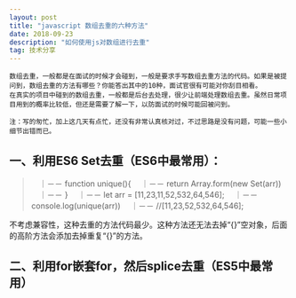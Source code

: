 ```yaml
---
layout: post
title: "javascript 数组去重的六种方法"
date: 2018-09-23
description: "如何使用js对数组进行去重"
tag: 技术分享
---   
```


    数组去重，一般都是在面试的时候才会碰到，一般是要求手写数组去重方法的代码。如果是被提问到，数组去重的方法有哪些？你能答出其中的10种，面试官很有可能对你刮目相看。
    在真实的项目中碰到的数组去重，一般都是后台去处理，很少让前端处理数组去重。虽然日常项目用到的概率比较低，但还是需要了解一下，以防面试的时候可能回被问到。

    注：写的匆忙，加上这几天有点忙，还没有非常认真核对过，不过思路是没有问题，可能一些小细节出错而已。


## 一、利用ES6 Set去重（ES6中最常用）：

> 　｜－－ function unique(){
> 　｜－－ return Array.form(new Set(arr))
> 　｜－－ }
> 　｜－－ let arr = [11,23,11,52,532,64,546];
> 　｜－－ console.log(unique(arr))
> 　｜－－ //[11,23,52,532,64,546];

不考虑兼容性，这种去重的方法代码最少。这种方法还无法去掉“{}”空对象，后面的高阶方法会添加去掉重复“{}”的方法。

## 二、利用for嵌套for，然后splice去重（ES5中最常用）


　
